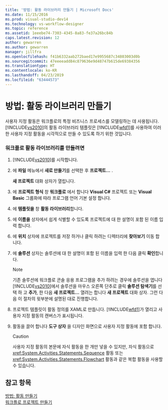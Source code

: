 ```yaml
---
title: '방법: 활동 라이브러리 만들기 | Microsoft Docs'
ms.date: 11/15/2016
ms.prod: visual-studio-dev14
ms.technology: vs-workflow-designer
ms.topic: reference
ms.assetid: 1eeebe74-7303-4345-8a83-fe37a26bc84b
caps.latest.revision: 12
author: gewarren
ms.author: gewarren
manager: jillfra
ms.openlocfilehash: f41b6332aab272baed17e9955687c34803003d0b
ms.sourcegitcommit: 47eeeeadd84c879636e9d48747b615de69384356
ms.translationtype: HT
ms.contentlocale: ko-KR
ms.lasthandoff: 04/23/2019
ms.locfileid: "63444573"
---
```

# <a name="how-to-create-an-activity-library"></a>방법: 활동 라이브러리 만들기
사용자 지정 활동은 워크플로의 특정 비즈니스 프로세스를 모델링하는 데 사용됩니다. [!INCLUDE[vs2010](../includes/vs2010-md.md)]의 활동 라이브러리 템플릿은 [!INCLUDE[wfd1](../includes/wfd1-md.md)]를 사용하여 이러한 사용자 지정 활동을 시각적으로 만들 수 있도록 하기 위한 것입니다.  
  
### <a name="to-create-a-workflow-activity-library"></a>워크플로 활동 라이브러리를 만들려면  
  
1. [!INCLUDE[vs2010](../includes/vs2010-md.md)]를 시작합니다.  
  
2. 에 **파일** 메뉴에서 **새로 만들기**를 선택한 후 **프로젝트...** .  
  
     **새 프로젝트** 대화 상자가 열립니다.  
  
3. 에 **프로젝트 형식** 창 **워크플로** 에서 합니다 **Visual C#** 프로젝트 또는 **Visual Basic** 그룹화에 따라 프로그램 언어 기본 설정 합니다.  
  
4. 에 **템플릿을** 창 **활동 라이브러리**합니다.  
  
5. 에 **이름을** 상자에서 쉽게 식별할 수 있도록 프로젝트에 대 한 설명이 포함 된 이름 입력 합니다.  
  
6. 에 **위치** 상자에 프로젝트를 저장 하거나 클릭 하려는 디렉터리에 **찾아보기** 이동 합니다.  
  
7. 에 **솔루션** 상자는 솔루션에 대 한 설명이 포함 된 이름을 입력 한 다음 클릭 **확인**합니다.  
  
    > [!NOTE]
    > 기존 솔루션에 워크플로 콘솔 응용 프로그램을 추가 하려는 경우에 솔루션을 엽니다 [!INCLUDE[vs2010](../includes/vs2010-md.md)]에서 솔루션을 마우스 오른쪽 단추로 클릭 **솔루션 탐색기**를 선택 하 고 **추가**, 한 다음  **새 프로젝트...** 열려는 합니다 **새 프로젝트** 대화 상자. 그런 다음 이 절차의 윗부분에 설명된 대로 진행합니다.  
  
8. 프로젝트 템플릿이 활동 정의를 XAML로 만듭니다. [!INCLUDE[wfd1](../includes/wfd1-md.md)]가 열리고 사용자 지정 활동의 캔버스가 표시됩니다.  
  
9. 활동을 끌어 합니다 **도구 상자** 을 디자인 화면으로 사용자 지정 활동에 포함 합니다.  
  
    > [!CAUTION]
    > 사용자 지정 활동의 본문에 자식 활동을 한 개만 넣을 수 있지만, 자식 활동으로 <xref:System.Activities.Statements.Sequence> 활동 또는 <xref:System.Activities.Statements.Flowchart> 활동과 같은 복합 활동을 사용할 수 있습니다.  
  
## <a name="see-also"></a>참고 항목  
 [방법: 활동 만들기](http://msdn.microsoft.com/library/c09b1e99-21b5-4d96-9c04-ec31db3f4436)   
 [워크플로 프로젝트 만들기](../workflow-designer/creating-a-workflow-project.md)